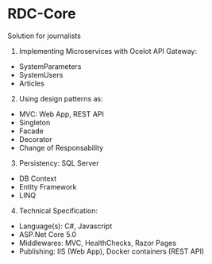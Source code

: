 # RDC-Core
Solution for journalists

1. Implementing Microservices with Ocelot API Gateway:
- SystemParameters
- SystemUsers
- Articles

2. Using design patterns as: 
- MVC: Web App, REST API
- Singleton
- Facade
- Decorator
- Change of Responsability

3. Persistency: SQL Server
- DB Context
- Entity Framework
- LINQ

4. Technical Specification: 
- Language(s): C#, Javascript
- ASP.Net Core 5.0
- Middlewares: MVC, HealthChecks, Razor Pages
- Publishing: IIS (Web App), Docker containers (REST API)

